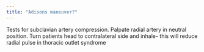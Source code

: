 ```yaml
---
title: "Adisons maneuver?"
---
```

Tests for subclavian artery compression. Palpate radial artery in neutral position. Turn patients head to contralateral side and inhale- this will reduce radial pulse in thoracic outlet syndrome

